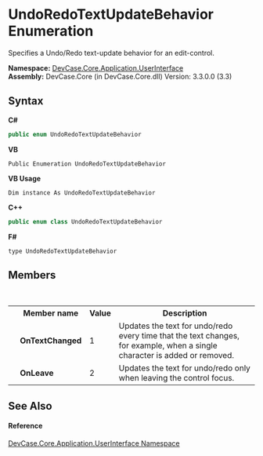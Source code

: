 # UndoRedoTextUpdateBehavior Enumeration
 

Specifies a Undo/Redo text-update behavior for an edit-control.

**Namespace:**&nbsp;<a href="N_DevCase_Core_Application_UserInterface">DevCase.Core.Application.UserInterface</a><br />**Assembly:**&nbsp;DevCase.Core (in DevCase.Core.dll) Version: 3.3.0.0 (3.3)

## Syntax

**C#**<br />
``` C#
public enum UndoRedoTextUpdateBehavior
```

**VB**<br />
``` VB
Public Enumeration UndoRedoTextUpdateBehavior
```

**VB Usage**<br />
``` VB Usage
Dim instance As UndoRedoTextUpdateBehavior
```

**C++**<br />
``` C++
public enum class UndoRedoTextUpdateBehavior
```

**F#**<br />
``` F#
type UndoRedoTextUpdateBehavior
```


## Members
&nbsp;<table><tr><th></th><th>Member name</th><th>Value</th><th>Description</th></tr><tr><td /><td target="F:DevCase.Core.Application.UserInterface.UndoRedoTextUpdateBehavior.OnTextChanged">**OnTextChanged**</td><td>1</td><td>Updates the text for undo/redo every time that the text changes, for example, when a single character is added or removed.</td></tr><tr><td /><td target="F:DevCase.Core.Application.UserInterface.UndoRedoTextUpdateBehavior.OnLeave">**OnLeave**</td><td>2</td><td>Updates the text for undo/redo only when leaving the control focus.</td></tr></table>

## See Also


#### Reference
<a href="N_DevCase_Core_Application_UserInterface">DevCase.Core.Application.UserInterface Namespace</a><br />